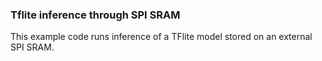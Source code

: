 ### Tflite inference through SPI SRAM

This example code runs inference of a TFlite model stored on an external SPI SRAM. 